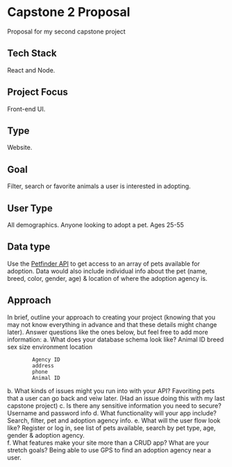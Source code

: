 # Capstone 2 Proposal

Proposal for my second capstone project

## Tech Stack

React and Node.

## Project Focus

Front-end UI.

## Type

Website.

## Goal

Filter, search or favorite animals a user is interested in adopting.

## User Type

All demographics. Anyone looking to adopt a pet. Ages 25-55

## Data type

Use the [Petfinder API](https://www.petfinder.com/developers/v2/docs/) to get access to an array of pets available for adoption. Data would also include individual info about the pet (name, breed, color, gender, age) & location of where the adoption agency is.

## Approach

In brief, outline your approach to creating your project (knowing that you may not
know everything in advance and that these details might change later). Answer
questions like the ones below, but feel free to add more information:
a. What does your database schema look like?
Animal ID
breed
sex
size
environment
location

            Agency ID
            address
            phone
            Animal ID

b. What kinds of issues might you run into with your API?
Favoriting pets that a user can go back and veiw later. (Had an issue doing this with my last capstone project)
c. Is there any sensitive information you need to secure?
Username and password info
d. What functionality will your app include?
Search, filter, pet and adoption agency info.
e. What will the user flow look like?
Register or log in, see list of pets available, search by pet type, age, gender & adoption agency.  
f. What features make your site more than a CRUD app? What are your
stretch goals?
Being able to use GPS to find an adoption agency near a user.
